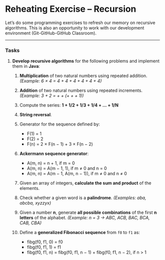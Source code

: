 # Reheating Exercise – Recursion

Let’s do some programming exercises to refresh our memory on recursive algorithms. This is also an opportunity to work with our development environment (Git-GitHub-GitHub Classroom).

---

### Tasks

1. **Develop recursive algorithms** for the following problems and implement them in **Java**:

   1. **Multiplication** of two natural numbers using repeated addition.
      *(Example: 6 × 4 = 4 + 4 + 4 + 4 + 4 + 4)*

   2. **Addition** of two natural numbers using repeated increments.
      *(Example: 3 + 2 = + + (+ + + 1))*

   3. Compute the series:
      **1 + 1/2 + 1/3 + 1/4 + ... + 1/N**

   4. **String reversal**.

   5. Generator for the sequence defined by:
      - F(1) = 1
      - F(2) = 2
      - F(n) = 2 × F(n − 1) + 3 × F(n − 2)

   6. **Ackermann sequence generator**:
      - A(m, n) = n + 1, if m = 0
      - A(m, n) = A(m − 1, 1), if m ≠ 0 and n = 0
      - A(m, n) = A(m − 1, A(m, n − 1)), if m ≠ 0 and n ≠ 0

   7. Given an array of integers, **calculate the sum and product** of the elements.

   8. Check whether a given word is a **palindrome**.
      *(Examples: aba, abcba, xyzzyx)*

   9. Given a number **n**, generate **all possible combinations** of the first **n letters** of the alphabet.
      *(Example: n = 3 → ABC, ACB, BAC, BCA, CAB, CBA)*

   10. Define a **generalized Fibonacci sequence** from `f0` to `f1` as:
       - fibg(f0, f1, 0) = f0
       - fibg(f0, f1, 1) = f1
       - fibg(f0, f1, n) = fibg(f0, f1, n − 1) + fibg(f0, f1, n − 2), if n > 1
